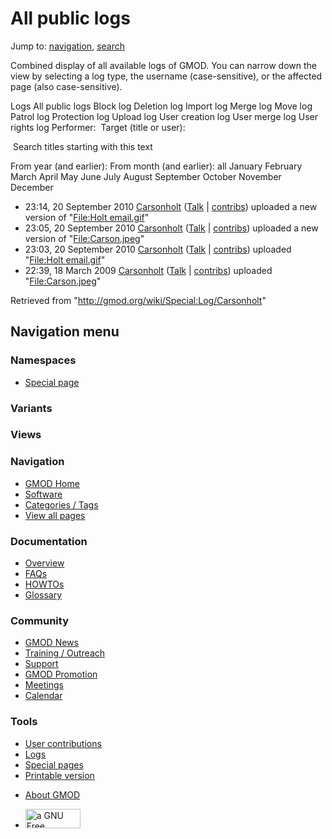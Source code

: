 <div id="mw-page-base" class="noprint">

</div>

<div id="mw-head-base" class="noprint">

</div>

<div id="content" class="mw-body" role="main">

<span id="top"></span>

<div id="mw-js-message" style="display:none;">

</div>



# <span dir="auto">All public logs</span>

<div id="bodyContent">

<div id="contentSub">

</div>

<div id="jump-to-nav" class="mw-jump">

Jump to: [navigation](#mw-navigation), [search](#p-search)

</div>

<div id="mw-content-text">

Combined display of all available logs of GMOD. You can narrow down the
view by selecting a log type, the username (case-sensitive), or the
affected page (also case-sensitive).

Logs All public logs Block log Deletion log Import log Merge log Move
log Patrol log Protection log Upload log User creation log User merge
log User rights log <span style="white-space: nowrap">Performer: </span>
<span style="white-space: nowrap">Target (title or user): </span>

 Search titles starting with this text

From year (and earlier): From month (and earlier): all January February
March April May June July August September October November December

- 23:14, 20 September 2010
  <a href="/wiki/User:Carsonholt" class="mw-userlink"
  title="User:Carsonholt">Carsonholt</a>
  <span class="mw-usertoollinks">(<a
  href="/mediawiki/index.php?title=User_talk:Carsonholt&amp;action=edit&amp;redlink=1"
  class="new" title="User talk:Carsonholt (page does not exist)">Talk</a>
  \|
  [contribs](/wiki/Special:Contributions/Carsonholt "Special:Contributions/Carsonholt"))</span>
  uploaded a new version of "[File:Holt
  email.gif](/wiki/File:Holt_email.gif "File:Holt email.gif")"
- 23:05, 20 September 2010
  <a href="/wiki/User:Carsonholt" class="mw-userlink"
  title="User:Carsonholt">Carsonholt</a>
  <span class="mw-usertoollinks">(<a
  href="/mediawiki/index.php?title=User_talk:Carsonholt&amp;action=edit&amp;redlink=1"
  class="new" title="User talk:Carsonholt (page does not exist)">Talk</a>
  \|
  [contribs](/wiki/Special:Contributions/Carsonholt "Special:Contributions/Carsonholt"))</span>
  uploaded a new version of
  "[File:Carson.jpeg](/wiki/File:Carson.jpeg "File:Carson.jpeg")"
- 23:03, 20 September 2010
  <a href="/wiki/User:Carsonholt" class="mw-userlink"
  title="User:Carsonholt">Carsonholt</a>
  <span class="mw-usertoollinks">(<a
  href="/mediawiki/index.php?title=User_talk:Carsonholt&amp;action=edit&amp;redlink=1"
  class="new" title="User talk:Carsonholt (page does not exist)">Talk</a>
  \|
  [contribs](/wiki/Special:Contributions/Carsonholt "Special:Contributions/Carsonholt"))</span>
  uploaded "[File:Holt
  email.gif](/wiki/File:Holt_email.gif "File:Holt email.gif")"
- 22:39, 18 March 2009
  <a href="/wiki/User:Carsonholt" class="mw-userlink"
  title="User:Carsonholt">Carsonholt</a>
  <span class="mw-usertoollinks">(<a
  href="/mediawiki/index.php?title=User_talk:Carsonholt&amp;action=edit&amp;redlink=1"
  class="new" title="User talk:Carsonholt (page does not exist)">Talk</a>
  \|
  [contribs](/wiki/Special:Contributions/Carsonholt "Special:Contributions/Carsonholt"))</span>
  uploaded
  "[File:Carson.jpeg](/wiki/File:Carson.jpeg "File:Carson.jpeg")"

</div>

<div class="printfooter">

Retrieved from "<http://gmod.org/wiki/Special:Log/Carsonholt>"

</div>

<div id="catlinks" class="catlinks catlinks-allhidden">

</div>

<div class="visualClear">

</div>

</div>

</div>

<div id="mw-navigation">

## Navigation menu

<div id="mw-head">



<div id="left-navigation">

<div id="p-namespaces" class="vectorTabs" role="navigation"
aria-labelledby="p-namespaces-label">

### Namespaces

- <span id="ca-nstab-special">[Special
  page](/wiki/Special:Log/Carsonholt "This is a special page, you cannot edit the page itself")</span>

</div>

<div id="p-variants" class="vectorMenu emptyPortlet" role="navigation"
aria-labelledby="p-variants-label">

### 

### Variants[](#)

<div class="menu">

</div>

</div>

</div>

<div id="right-navigation">

<div id="p-views" class="vectorTabs emptyPortlet" role="navigation"
aria-labelledby="p-views-label">

### Views

</div>



</div>



</div>

</div>

</div>

<div id="mw-panel">

<div id="p-logo" role="banner">

<a href="/wiki/Main_Page"
style="background-image: url(http://gmod.org/images/GMOD-cogs.png);"
title="Visit the main page"></a>

</div>

<div id="p-Navigation" class="portal" role="navigation"
aria-labelledby="p-Navigation-label">

### Navigation

<div class="body">

- <span id="n-GMOD-Home">[GMOD Home](/wiki/Main_Page)</span>
- <span id="n-Software">[Software](/wiki/GMOD_Components)</span>
- <span id="n-Categories-.2F-Tags">[Categories /
  Tags](/wiki/Categories)</span>
- <span id="n-View-all-pages">[View all
  pages](/wiki/Special:AllPages)</span>

</div>

</div>

<div id="p-Documentation" class="portal" role="navigation"
aria-labelledby="p-Documentation-label">

### Documentation

<div class="body">

- <span id="n-Overview">[Overview](/wiki/Overview)</span>
- <span id="n-FAQs">[FAQs](/wiki/Category:FAQ)</span>
- <span id="n-HOWTOs">[HOWTOs](/wiki/Category:HOWTO)</span>
- <span id="n-Glossary">[Glossary](/wiki/Glossary)</span>

</div>

</div>

<div id="p-Community" class="portal" role="navigation"
aria-labelledby="p-Community-label">

### Community

<div class="body">

- <span id="n-GMOD-News">[GMOD News](/wiki/GMOD_News)</span>
- <span id="n-Training-.2F-Outreach">[Training /
  Outreach](/wiki/Training_and_Outreach)</span>
- <span id="n-Support">[Support](/wiki/Support)</span>
- <span id="n-GMOD-Promotion">[GMOD
  Promotion](/wiki/GMOD_Promotion)</span>
- <span id="n-Meetings">[Meetings](/wiki/Meetings)</span>
- <span id="n-Calendar">[Calendar](/wiki/Calendar)</span>

</div>

</div>

<div id="p-tb" class="portal" role="navigation"
aria-labelledby="p-tb-label">

### Tools

<div class="body">

- <span id="t-contributions">[User
  contributions](/wiki/Special:Contributions/Carsonholt "A list of contributions of this user")</span>
- <span id="t-log">[Logs](/wiki/Special:Log/Carsonholt)</span>
- <span id="t-specialpages"><a href="/wiki/Special:SpecialPages" accesskey="q"
  title="A list of all special pages [q]">Special pages</a></span>
- <span id="t-print"><a
  href="/mediawiki/index.php?title=Special:Log/Carsonholt&amp;printable=yes"
  rel="alternate" accesskey="p"
  title="Printable version of this page [p]">Printable version</a></span>

</div>

</div>

</div>

</div>

<div id="footer" role="contentinfo">

- <span id="footer-places-about">[About
  GMOD](/wiki/GMOD:About "GMOD:About")</span>

<!-- -->

- <span id="footer-copyrightico">[<img src="http://www.gnu.org/graphics/gfdl-logo-small.png" width="88"
  height="31" alt="a GNU Free Documentation License" />](http://www.gnu.org/licenses/fdl-1.3.html)</span>


<div style="clear:both">

</div>

</div>
